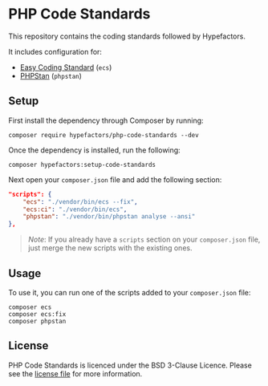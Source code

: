 # PHP Code Standards

This repository contains the coding standards followed by Hypefactors.

It includes configuration for:
- [Easy Coding Standard](https://github.com/easy-coding-standard/easy-coding-standard) (`ecs`)
- [PHPStan](https://phpstan.org/) (`phpstan`)

## Setup

First install the dependency through Composer by running:

```shell
composer require hypefactors/php-code-standards --dev
```

Once the dependency is installed, run the following:

```shell
composer hypefactors:setup-code-standards
```

Next open your `composer.json` file and add the following section:

```json
"scripts": {
    "ecs": "./vendor/bin/ecs --fix",
    "ecs:ci": "./vendor/bin/ecs",
    "phpstan": "./vendor/bin/phpstan analyse --ansi"
},
```

> *Note*: If you already have a `scripts` section on your `composer.json` file, just merge the new scripts with the existing ones.

## Usage

To use it, you can run one of the scripts added to your `composer.json` file:

```shell
composer ecs
composer ecs:fix
composer phpstan
```

## License

PHP Code Standards is licenced under the BSD 3-Clause Licence. Please see the [license file](LICENSE) for more information.
